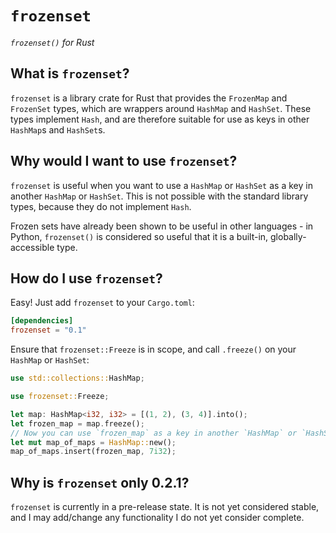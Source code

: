 # `frozenset`

*`frozenset()` for Rust*

## What is `frozenset`?

`frozenset` is a library crate for Rust that provides the `FrozenMap` and
`FrozenSet` types, which are wrappers around `HashMap` and `HashSet`. These
types implement `Hash`, and are therefore suitable for use as keys in other
`HashMap`s and `HashSet`s.

## Why would I want to use `frozenset`?

`frozenset` is useful when you want to use a `HashMap` or `HashSet` as a key
in another `HashMap` or `HashSet`. This is not possible with the standard
library types, because they do not implement `Hash`.

Frozen sets have already been shown to be useful in other languages - in
Python, `frozenset()` is considered so useful that it is a built-in,
globally-accessible type.

## How do I use `frozenset`?

Easy! Just add `frozenset` to your `Cargo.toml`:
```toml
[dependencies]
frozenset = "0.1"
```
Ensure that `frozenset::Freeze` is in scope, and call `.freeze()` on your
`HashMap` or `HashSet`:
```rust
use std::collections::HashMap;

use frozenset::Freeze;

let map: HashMap<i32, i32> = [(1, 2), (3, 4)].into();
let frozen_map = map.freeze();
// Now you can use `frozen_map` as a key in another `HashMap` or `HashSet`!
let mut map_of_maps = HashMap::new();
map_of_maps.insert(frozen_map, 7i32);
```

## Why is `frozenset` only 0.2.1?

`frozenset` is currently in a pre-release state. It is not yet considered
stable, and I may add/change any functionality I do not yet consider
complete.
